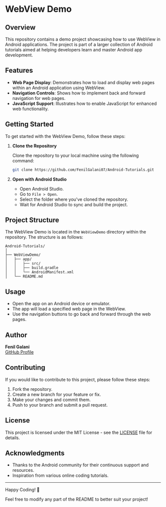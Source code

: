 # WebView Demo

## Overview

This repository contains a demo project showcasing how to use WebView in Android applications. The project is part of a larger collection of Android tutorials aimed at helping developers learn and master Android app development.

## Features

- **Web Page Display**: Demonstrates how to load and display web pages within an Android application using WebView.
- **Navigation Controls**: Shows how to implement back and forward navigation for web pages.
- **JavaScript Support**: Illustrates how to enable JavaScript for enhanced web functionality.

## Getting Started

To get started with the WebView Demo, follow these steps:

1. **Clone the Repository**

   Clone the repository to your local machine using the following command:

   ```bash
   git clone https://github.com/FenilGalani07/Android-Tutorials.git
   ```

2. **Open with Android Studio**

   - Open Android Studio.
   - Go to `File > Open`.
   - Select the folder where you've cloned the repository.
   - Wait for Android Studio to sync and build the project.

## Project Structure

The WebView Demo is located in the `WebViewDemo` directory within the repository. The structure is as follows:

```
Android-Tutorials/
│
├── WebViewDemo/
│   ├── app/
│   │   ├── src/
│   │   ├── build.gradle
│   │   └── AndroidManifest.xml
│   └── README.md
```

## Usage

- Open the app on an Android device or emulator.
- The app will load a specified web page in the WebView.
- Use the navigation buttons to go back and forward through the web pages.

## Author

**Fenil Galani**  
[GitHub Profile](https://github.com/FenilGalani07)

## Contributing

If you would like to contribute to this project, please follow these steps:

1. Fork the repository.
2. Create a new branch for your feature or fix.
3. Make your changes and commit them.
4. Push to your branch and submit a pull request.

## License

This project is licensed under the MIT License - see the [LICENSE](LICENSE) file for details.

## Acknowledgments

- Thanks to the Android community for their continuous support and resources.
- Inspiration from various online coding tutorials.

---

Happy Coding! 🎉

Feel free to modify any part of the README to better suit your project!